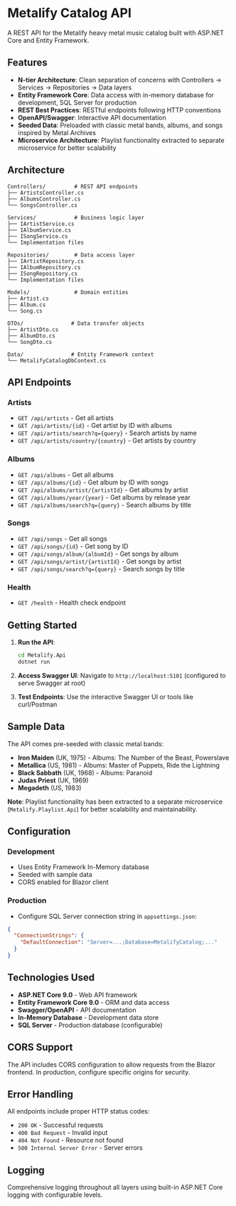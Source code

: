 # Metalify Catalog API

A REST API for the Metalify heavy metal music catalog built with ASP.NET Core and Entity Framework.

## Features

- **N-tier Architecture**: Clean separation of concerns with Controllers → Services → Repositories → Data layers
- **Entity Framework Core**: Data access with in-memory database for development, SQL Server for production
- **REST Best Practices**: RESTful endpoints following HTTP conventions
- **OpenAPI/Swagger**: Interactive API documentation
- **Seeded Data**: Preloaded with classic metal bands, albums, and songs inspired by Metal Archives
- **Microservice Architecture**: Playlist functionality extracted to separate microservice for better scalability

## Architecture

```
Controllers/         # REST API endpoints
├── ArtistsController.cs
├── AlbumsController.cs
└── SongsController.cs

Services/            # Business logic layer
├── IArtistService.cs
├── IAlbumService.cs
├── ISongService.cs
└── Implementation files

Repositories/        # Data access layer
├── IArtistRepository.cs
├── IAlbumRepository.cs
├── ISongRepository.cs
└── Implementation files

Models/              # Domain entities
├── Artist.cs
├── Album.cs
└── Song.cs

DTOs/               # Data transfer objects
├── ArtistDto.cs
├── AlbumDto.cs
└── SongDto.cs

Data/               # Entity Framework context
└── MetalifyCatalogDbContext.cs
```

## API Endpoints

### Artists
- `GET /api/artists` - Get all artists
- `GET /api/artists/{id}` - Get artist by ID with albums
- `GET /api/artists/search?q={query}` - Search artists by name
- `GET /api/artists/country/{country}` - Get artists by country

### Albums
- `GET /api/albums` - Get all albums
- `GET /api/albums/{id}` - Get album by ID with songs
- `GET /api/albums/artist/{artistId}` - Get albums by artist
- `GET /api/albums/year/{year}` - Get albums by release year
- `GET /api/albums/search?q={query}` - Search albums by title

### Songs
- `GET /api/songs` - Get all songs
- `GET /api/songs/{id}` - Get song by ID
- `GET /api/songs/album/{albumId}` - Get songs by album
- `GET /api/songs/artist/{artistId}` - Get songs by artist
- `GET /api/songs/search?q={query}` - Search songs by title

### Health
- `GET /health` - Health check endpoint

## Getting Started

1. **Run the API**:
   ```bash
   cd Metalify.Api
   dotnet run
   ```

2. **Access Swagger UI**: Navigate to `http://localhost:5101` (configured to serve Swagger at root)

3. **Test Endpoints**: Use the interactive Swagger UI or tools like curl/Postman

## Sample Data

The API comes pre-seeded with classic metal bands:
- **Iron Maiden** (UK, 1975) - Albums: The Number of the Beast, Powerslave
- **Metallica** (US, 1981) - Albums: Master of Puppets, Ride the Lightning  
- **Black Sabbath** (UK, 1968) - Albums: Paranoid
- **Judas Priest** (UK, 1969)
- **Megadeth** (US, 1983)

**Note**: Playlist functionality has been extracted to a separate microservice (`Metalify.Playlist.Api`) for better scalability and maintainability.

## Configuration

### Development
- Uses Entity Framework In-Memory database
- Seeded with sample data
- CORS enabled for Blazor client

### Production
- Configure SQL Server connection string in `appsettings.json`:
```json
{
  "ConnectionStrings": {
    "DefaultConnection": "Server=...;Database=MetalifyCatalog;..."
  }
}
```

## Technologies Used

- **ASP.NET Core 9.0** - Web API framework
- **Entity Framework Core 9.0** - ORM and data access
- **Swagger/OpenAPI** - API documentation
- **In-Memory Database** - Development data store
- **SQL Server** - Production database (configurable)

## CORS Support

The API includes CORS configuration to allow requests from the Blazor frontend. In production, configure specific origins for security.

## Error Handling

All endpoints include proper HTTP status codes:
- `200 OK` - Successful requests
- `400 Bad Request` - Invalid input
- `404 Not Found` - Resource not found
- `500 Internal Server Error` - Server errors

## Logging

Comprehensive logging throughout all layers using built-in ASP.NET Core logging with configurable levels.
